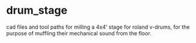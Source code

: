 # drum_stage
cad files and tool paths for milling a 4x4' stage for roland v-drums, for the purpose of muffling their mechanical sound from the floor.
